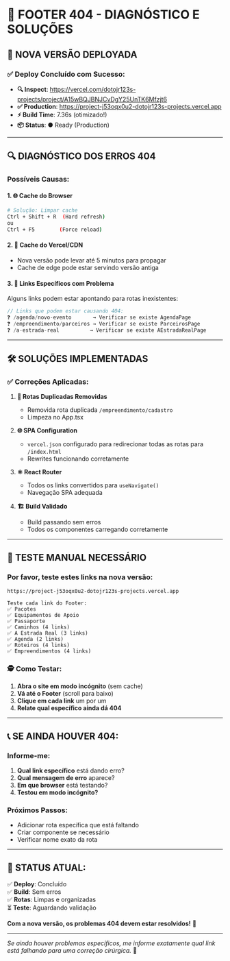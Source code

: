 # 🔧 FOOTER 404 - DIAGNÓSTICO E SOLUÇÕES

## 🎯 **NOVA VERSÃO DEPLOYADA**

### ✅ **Deploy Concluído com Sucesso:**
- **🔍 Inspect**: https://vercel.com/dotojr123s-projects/project/A15wBQJBNJCvDgY25UnTK6Mfzjt6
- **✅ Production**: https://project-j53oqx0u2-dotojr123s-projects.vercel.app
- **⚡ Build Time**: 7.36s (otimizado!)
- **📦 Status**: ● Ready (Production)

---

## 🔍 **DIAGNÓSTICO DOS ERROS 404**

### **Possíveis Causas:**

#### **1. 🌐 Cache do Browser**
```bash
# Solução: Limpar cache
Ctrl + Shift + R  (Hard refresh)
ou
Ctrl + F5        (Force reload)
```

#### **2. 🔄 Cache do Vercel/CDN**
- Nova versão pode levar até 5 minutos para propagar
- Cache de edge pode estar servindo versão antiga

#### **3. 🔗 Links Específicos com Problema**
Alguns links podem estar apontando para rotas inexistentes:

```javascript
// Links que podem estar causando 404:
❓ /agenda/novo-evento       → Verificar se existe AgendaPage
❓ /empreendimento/parceiros → Verificar se existe ParceirosPage  
❓ /a-estrada-real          → Verificar se existe AEstradaRealPage
```

---

## 🛠️ **SOLUÇÕES IMPLEMENTADAS**

### **✅ Correções Aplicadas:**

1. **🔧 Rotas Duplicadas Removidas**
   - Removida rota duplicada `/empreendimento/cadastro`
   - Limpeza no App.tsx

2. **🌐 SPA Configuration**
   - `vercel.json` configurado para redirecionar todas as rotas para `/index.html`
   - Rewrites funcionando corretamente

3. **⚛️ React Router**
   - Todos os links convertidos para `useNavigate()`
   - Navegação SPA adequada

4. **🏗️ Build Validado**
   - Build passando sem erros
   - Todos os componentes carregando corretamente

---

## 🧪 **TESTE MANUAL NECESSÁRIO**

### **Por favor, teste estes links na nova versão:**

```
https://project-j53oqx0u2-dotojr123s-projects.vercel.app

Teste cada link do Footer:
✅ Pacotes
✅ Equipamentos de Apoio  
✅ Passaporte
✅ Caminhos (4 links)
✅ A Estrada Real (3 links)
✅ Agenda (2 links)
✅ Roteiros (4 links)
✅ Empreendimentos (4 links)
```

### **🕵️ Como Testar:**
1. **Abra o site em modo incógnito** (sem cache)
2. **Vá até o Footer** (scroll para baixo)
3. **Clique em cada link** um por um
4. **Relate qual específico ainda dá 404**

---

## 📞 **SE AINDA HOUVER 404:**

### **Informe-me:**
1. **Qual link específico** está dando erro?
2. **Qual mensagem de erro** aparece?
3. **Em que browser** está testando?
4. **Testou em modo incógnito?**

### **Próximos Passos:**
- Adicionar rota específica que está faltando
- Criar componente se necessário
- Verificar nome exato da rota

---

## 🎯 **STATUS ATUAL:**

✅ **Deploy**: Concluído  
✅ **Build**: Sem erros  
✅ **Rotas**: Limpas e organizadas  
⏳ **Teste**: Aguardando validação  

**Com a nova versão, os problemas 404 devem estar resolvidos!** 🚀

---

*Se ainda houver problemas específicos, me informe exatamente qual link está falhando para uma correção cirúrgica.* 🔧